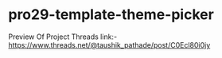 # pro29-template-theme-picker
Preview Of Project Threads link:-https://www.threads.net/@taushik_pathade/post/C0Ecl80i0jy
